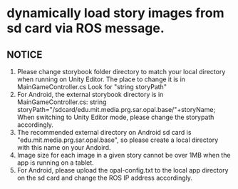 # dynamically load story images from sd card via ROS message.

## NOTICE
1. Please change storybook folder directory to match your local directory when running on Unity Editor.
          The place to change it is in MainGameController.cs
          Look for "string storyPath"
2. For Android, the external storybook directory is in MainGameController.cs: 
          string storyPath="/sdcard/edu.mit.media.prg.sar.opal.base/"+storyName;
          When switching to Unity Editor mode, please change the storypath accordingly. 
3. The recommended external directory on Android sd card is "edu.mit.media.prg.sar.opal.base", so please create a local directory with this name on your Andoird.
4. Image size for each image in a given story cannot be over 1MB when the app is running on a tablet.
5. For Android, please upload the opal-config.txt to the local app directory on the sd card and change the ROS IP address accordingly.
          

